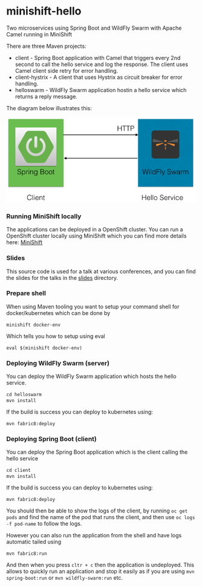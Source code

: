 # minishift-hello

Two microservices using Spring Boot and WildFly Swarm with Apache Camel running in MiniShift

There are three Maven projects:

* client - Spring Boot application with Camel that triggers every 2nd second to call the hello service and log the response. The client uses Camel client side retry for error handling. 
* client-hystrix - A client that uses Hystrix as circuit breaker for error handling.
* helloswarm - WildFly Swarm application hostin a hello service which returns a reply message.

The diagram below illustrates this:

![Overview](diagram.png?raw=true "Overview")


### Running MiniShift locally

The applications can be deployed in a OpenShift cluster. You can run a OpenShift cluster locally using MiniShift which you can find more details here: [MiniShift](https://www.openshift.org/minishift/)

### Slides

This source code is used for a talk at various conferences, and you can find the slides for the talks in the [slides](slides) directory.

### Prepare shell

When using Maven tooling you want to setup your command shell for docker/kubernetes which can be done by

    minishift docker-env

Which tells you how to setup using eval

    eval $(minishift docker-env)


### Deploying WildFly Swarm (server)

You can deploy the WildFly Swarm application which hosts the hello service.

    cd helloswarm
    mvn install

If the build is success you can deploy to kubernetes using:

    mvn fabric8:deploy


### Deploying Spring Boot (client)

You can deploy the Spring Boot application which is the client calling the hello service

    cd client
    mvn install

If the build is success you can deploy to kubernetes using:

    mvn fabric8:deploy

You should then be able to show the logs of the client, by running `oc get pods` and find the name of the pod that runs the client, and then use `oc logs -f pod-name` to follow the logs.

However you can also run the application from the shell and have logs automatic tailed using

    mvn fabric8:run

And then when you press `cltr + c` then the application is undeployed. This allows to quickly run an application and stop it easily as if you are using `mvn spring-boot:run` or `mvn wildfly-swarm:run` etc.

